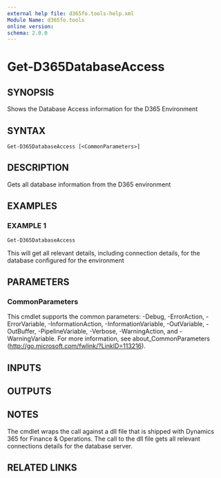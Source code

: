 ```yaml
---
external help file: d365fo.tools-help.xml
Module Name: d365fo.tools
online version:
schema: 2.0.0
---
```


# Get-D365DatabaseAccess

## SYNOPSIS
Shows the Database Access information for the D365 Environment

## SYNTAX

```
Get-D365DatabaseAccess [<CommonParameters>]
```

## DESCRIPTION
Gets all database information from the D365 environment

## EXAMPLES

### EXAMPLE 1
```
Get-D365DatabaseAccess
```

This will get all relevant details, including connection details, for the database configured for the environment

## PARAMETERS

### CommonParameters
This cmdlet supports the common parameters: -Debug, -ErrorAction, -ErrorVariable, -InformationAction, -InformationVariable, -OutVariable, -OutBuffer, -PipelineVariable, -Verbose, -WarningAction, and -WarningVariable.
For more information, see about_CommonParameters (http://go.microsoft.com/fwlink/?LinkID=113216).

## INPUTS

## OUTPUTS

## NOTES
The cmdlet wraps the call against a dll file that is shipped with Dynamics 365 for Finance & Operations. 
The call to the dll file gets all relevant connections details for the database server.

## RELATED LINKS
